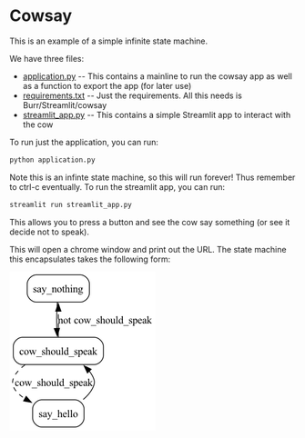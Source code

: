 # Cowsay

This is an example of a simple infinite state machine.

We have three files:

- [application.py](application.py) -- This contains a mainline to run the cowsay app as well as a function to export the app (for later use)
- [requirements.txt](requirements.txt) -- Just the requirements. All this needs is Burr/Streamlit/cowsay
- [streamlit_app.py](streamlit_app.py) -- This contains a simple Streamlit app to interact with the cow

To run just the application, you can run:

```bash
python application.py
```

Note this is an infinte state machine, so this will run forever! Thus remember to ctrl-c eventually.
To run the streamlit app, you can run:

```bash
streamlit run streamlit_app.py
```

This allows you to press a button and see the cow say something (or see it decide not to speak).

This will open a chrome window and print out the URL. The state machine this encapsulates takes the following form:

![State Machine](digraph.png)
